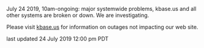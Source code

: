 July 24 2019, 10am-ongoing: major systemwide problems, kbase.us and all other systems are broken or down.  We are investigating.

Please visit <a href="https://kbase.us">kbase.us</a> for information on outages not impacting our web site.

last updated 24 July 2019 12:00 pm PDT
